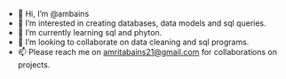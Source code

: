 - 👋 Hi, I’m @ambains
- 👀 I’m interested in creating databases, data models and sql queries.
- 🌱 I’m currently learning sql and phyton.
- 💞️ I’m looking to collaborate on data cleaning and sql programs.
- 📫 Please reach me on amritabains21@gmail.com for collaborations on projects.

<!---
ambains/ambains is a ✨ special ✨ repository because its `README.md` (this file) appears on your GitHub profile.
You can click the Preview link to take a look at your changes.
--->
